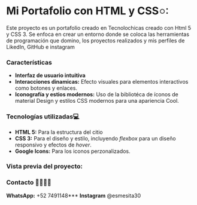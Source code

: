 # Mi Portafolio con HTML y CSSៈ  
Este proyecto es un portafolio creado en Tecnolochicas creado con Html 5 y CSS 3. Se enfoca en crear un entorno donde se coloca las herramientas de programación que domino, los proyectos realizados y mis perfiles de LikedIn, GitHub e instagram 

### Características
+ **Interfaz de usuario intuitiva** 
+ **Interacciones dinamicas:** Efecto visuales para elementos interactivos como botones y enlaces.
+ **Iconografía y estios modernos:** Uso de la bibliotéca de íconos de material Design y estilos CSS modernos para una apariencia Cool.

### Tecnologías utilizadas💻
+ **HTML 5:** Para la estructura del citio
+ **CSS 3:** Para el diseño y estilo, incluyendo _flexbox_ para un diseño responsivo y efectos de _hover_.
+ **Google Icons:** Para los iconos perzonalizados.

### Vista previa del proyecto:

### Contacto 👩🏻‍💻📞

**WhatsApp:** +52 7491148***
**Instagram** @esmesita30
